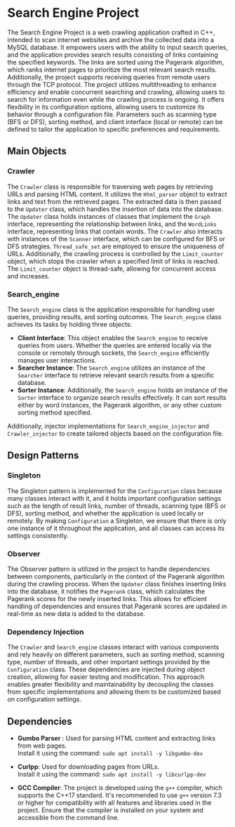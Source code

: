 
# Search Engine Project

The Search Engine Project is a web crawling application crafted in C++, intended to scan internet websites and archive the collected data into a MySQL database. It empowers users with the ability to input search queries, and the application provides search results consisting of links containing the specified keywords. The links are sorted using the Pagerank algorithm, which ranks internet pages to prioritize the most relevant search results. Additionally, the project supports receiving queries from remote users through the TCP protocol. The project utilizes multithreading to enhance efficiency and enable concurrent searching and crawling, allowing users to search for information even while the crawling process is ongoing. It offers flexibility in its configuration options, allowing users to customize its behavior through a configuration file. Parameters such as scanning type (BFS or DFS), sorting method, and client interface (local or remote) can be defined to tailor the application to specific preferences and requirements.

## Main Objects

### Crawler

The `Crawler` class is responsible for traversing web pages by retrieving URLs and parsing HTML content. It utilizes the `Html_parser` object to extract links and text from the retrieved pages. The extracted data is then passed to the `Updater` class, which handles the insertion of data into the database. The `Updater` class holds instances of classes that implement the `Graph` interface, representing the relationship between links, and the `WordLinks` interface, representing links that contain words. The `Crawler` also interacts with instances of the `Scanner` interface, which can be configured for BFS or DFS strategies. `Thread_safe_set` are employed to ensure the uniqueness of URLs. Additionally, the crawling process is controlled by the `Limit_counter` object, which stops the crawler when a specified limit of links is reached. The `Limit_counter` object is thread-safe, allowing for concurrent access and increases.

### Search_engine

The `Search_engine` class is the application responsible for handling user queries, providing results, and sorting outcomes. The `Search_engine` class achieves its tasks by holding three objects:

- **Client Interface**: This object enables the `Search_engine` to receive queries from users. Whether the queries are entered locally via the console or remotely through sockets, the `Search_engine` efficiently manages user interactions.
- **Searcher Instance**: The `Search_engine` utilizes an instance of the `Searcher` interface to retrieve relevant search results from a specific database.
- **Sorter Instance**: Additionally, the `Search_engine` holds an instance of the `Sorter` interface to organize search results effectively. It can sort results either by word instances, the Pagerank algorithm, or any other custom sorting method specified.

Additionally, injector implementations for `Search_engine_injector` and `Crawler_injector` to create tailored objects based on the configuration file.


## Design Patterns


### Singleton

The Singleton pattern is implemented for the `Configuration` class because many classes interact with it, and it holds important configuration settings such as the length of result links, number of threads, scanning type (BFS or DFS), sorting method, and whether the application is used locally or remotely. By making `Configuration` a Singleton, we ensure that there is only one instance of it throughout the application, and all classes can access its settings consistently.
 
### Observer

The Observer pattern is utilized in the project to handle dependencies between components, particularly in the context of the Pagerank algorithm during the crawling process. When the `Updater` class finishes inserting links into the database, it notifies the `Pagerank` class, which calculates the Pagerank scores for the newly inserted links. This allows for efficient handling of dependencies and ensures that Pagerank scores are updated in real-time as new data is added to the database.

### Dependency Injection

 The `Crawler` and `Search_engine` classes interact with various components and rely heavily on different parameters, such as sorting method, scanning type, number of threads, and other important settings provided by the `Configuration` class. These dependencies are injected during object creation, allowing for easier testing and modification. This approach enables greater flexibility and maintainability by decoupling the classes from specific implementations and allowing them to be customized based on configuration settings.


## Dependencies

- **Gumbo Parser** : Used for parsing HTML content and extracting links from web pages. 
<br />Install it using the command: `sudo apt install -y libgumbo-dev`

- **Curlpp**: Used for downloading pages from URLs. 
<br />Install it using the command: `sudo apt install -y libcurlpp-dev`

- **GCC Compiler**: The project is developed using the `g++` compiler, which supports the C++17 standard. It's recommended to use `g++` version 7.3 or higher for compatibility with all features and libraries used in the project. Ensure that the compiler is installed on your system and accessible from the command line.

 
 
